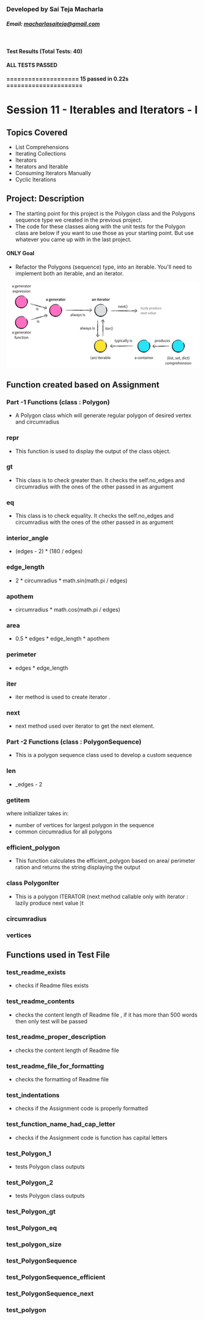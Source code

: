 
### Developed by Sai Teja Macharla 
#### *Email: macharlasaiteja@gmail.com*  

<br>

#### Test Results (Total Tests: 40)
#### ALL TESTS PASSED
**==================== 15 passed in 0.22s =====================**

#  Session 11 - Iterables and Iterators - I
## Topics Covered 
- List Comprehensions
- Iterating Collections
- Iterators
- Iterators and Iterable
- Consuming Iterators Manually
- Cyclic Iterations


## **Project: Description** 
- The starting point for this project is the Polygon class and the Polygons sequence type we created in the previous project.
- The code for these classes along with the unit tests for the Polygon class are below if you want to use those as your starting point. But use whatever you came up with in the last project.

#### **ONLY Goal**
- Refactor the Polygons (sequence) type, into an iterable. You'll need to implement both an iterable, and an iterator.

![text](/image.jpeg "")

## **Function created based on Assignment**
### Part -1 Functions (class : Polygon)
- A Polygon class which will generate regular polygon of desired vertex and circumradius
###  __repr__  
- This function is used to display the output of the class object.

###  __gt__ 
-  This class is to check greater than. It checks the self.no_edges and circumradius with the ones of the other passed in as argument

###  __eq__ 
-  This class is to check equality. It checks the self.no_edges and circumradius  with the ones of the other passed in as argument

###  **interior_angle**
-  (edges - 2) * (180 / edges)

###  **edge_length** 
-  2 * circumradius * math.sin(math.pi / edges)

###  **apothem** 
-  circumradius * math.cos(math.pi / edges)

###  **area**
-  0.5 * edges * edge_length * apothem

###  **perimeter** 
-  edges *  edge_length

###  **__iter__** 
-  iter method is used to create iterator .

###  **__next__** 
-  next method used over iterator to get the next element.


### Part -2 Functions (class : PolygonSequence)
- This is a polygon sequence class used to develop a custom sequence

###  **__len__** 
-  _edges - 2

###  **__getitem__** 
where initializer takes in:
- number of vertices for largest polygon in the sequence
- common circumradius for all polygons

###  **efficient_polygon** 
-  This function calculates the efficient_polygon based on area/ perimeter ration  and returns the string displaying the output

###  **class PolygonIter** 
-  This is a polygon ITERATOR (next method callable only with iterator : lazily produce next value )t



###  **circumradius** 

###  **vertices** 


## **Functions used in Test File**
### test_readme_exists 
- checks if Readme files exists

### test_readme_contents  
- checks the content length of  Readme file , if it has more than 500 words then only test will be passed

### test_readme_proper_description 
- checks the content length of  Readme file

### test_readme_file_for_formatting 
- checks the formatting of  Readme file

### test_indentations 
- checks if the Assignment code is properly formatted

### test_function_name_had_cap_letter 
- checks if the Assignment code is function has capital letters

### test_Polygon_1 
- tests Polygon class outputs 
### test_Polygon_2
- tests Polygon class outputs 
### test_Polygon_gt

### test_Polygon_eq

### test_polygon_size

### test_PolygonSequence

### test_PolygonSequence_efficient

### test_PolygonSequence_next

### test_polygon